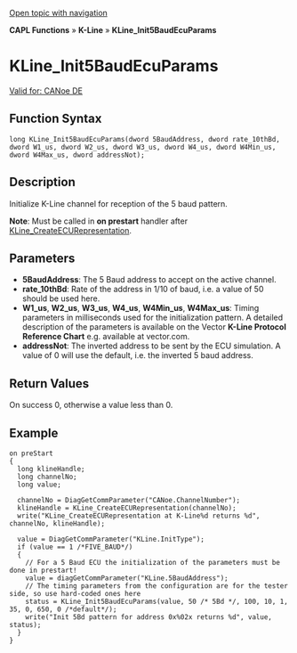 [Open topic with navigation](../../../../../CANoeDEFamily.htm#Topics/CAPLFunctions/KLine/Functions/CAPLfunctionKLineInit5BaudEcuParams.md)

**CAPL Functions** » **K-Line** » **KLine_Init5BaudEcuParams**

# KLine_Init5BaudEcuParams

[Valid for: CANoe DE](../../../Shared/FeatureAvailability.md)

## Function Syntax

```plaintext
long KLine_Init5BaudEcuParams(dword 5BaudAddress, dword rate_10thBd, dword W1_us, dword W2_us, dword W3_us, dword W4_us, dword W4Min_us, dword W4Max_us, dword addressNot);
```

## Description

Initialize K-Line channel for reception of the 5 baud pattern.

**Note**: Must be called in **on prestart** handler after [KLine_CreateECURepresentation](CAPLfunctionKLineCreateECURepresentation.md).

## Parameters

- **5BaudAddress**: The 5 Baud address to accept on the active channel.
- **rate_10thBd**: Rate of the address in 1/10 of baud, i.e. a value of 50 should be used here.
- **W1_us**, **W2_us**, **W3_us**, **W4_us**, **W4Min_us**, **W4Max_us**: Timing parameters in milliseconds used for the initialization pattern. A detailed description of the parameters is available on the Vector **K-Line Protocol Reference Chart** e.g. available at vector.com.
- **addressNot**: The inverted address to be sent by the ECU simulation. A value of 0 will use the default, i.e. the inverted 5 baud address.

## Return Values

On success 0, otherwise a value less than 0.

## Example

```plaintext
on preStart
{
  long klineHandle;
  long channelNo;
  long value;

  channelNo = DiagGetCommParameter("CANoe.ChannelNumber");
  klineHandle = KLine_CreateECURepresentation(channelNo);
  write("KLine_CreateECURepresentation at K-Line%d returns %d", channelNo, klineHandle);

  value = DiagGetCommParameter("KLine.InitType");
  if (value == 1 /*FIVE_BAUD*/)
  {
    // For a 5 Baud ECU the initialization of the parameters must be done in prestart!
    value = diagGetCommParameter("KLine.5BaudAddress");
    // The timing parameters from the configuration are for the tester side, so use hard-coded ones here
    status = KLine_Init5BaudEcuParams(value, 50 /* 5Bd */, 100, 10, 1, 35, 0, 650, 0 /*default*/);
    write("Init 5Bd pattern for address 0x%02x returns %d", value, status);
  }
}
```
